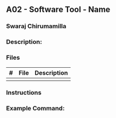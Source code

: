 ## A02 - Software Tool - Name
### Swaraj Chirumamilla
### Description:



### Files

|   #   | File            | Description                                        |
| :---: | --------------- | -------------------------------------------------- |
|       |                 |                                                    |


### Instructions




### Example Command:


